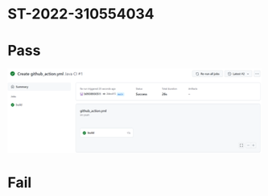 # ST-2022-310554034
# Pass
![image](https://github.com/b0938930511/ST-2022-310554034/blob/main/img/pass.png)
# Fail
